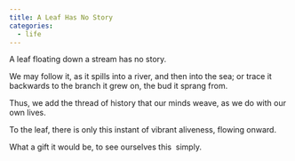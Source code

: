 ```yaml
---
title: A Leaf Has No Story
categories:
  - life
---
```


A leaf
floating
down a stream
has no story.

We may follow it,
as it spills into a river,
and then into the sea;
or trace it backwards
to the branch it grew on,
the bud it sprang from.

Thus,
we add
the thread of history
that our minds weave,
as we do with our own lives.

To the leaf,
there is only this instant
of vibrant aliveness,
flowing onward.

What a gift
it would be,
to see ourselves
this  simply.

